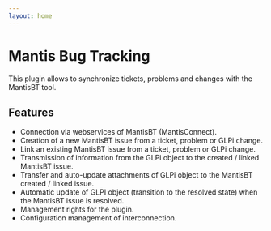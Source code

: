 ```yaml
---
layout: home
---
```


# Mantis Bug Tracking

This plugin allows to synchronize tickets, problems and changes with the MantisBT tool.

## Features

* Connection via webservices of MantisBT (MantisConnect).
* Creation of a new MantisBT issue from a ticket, problem or GLPi change.
* Link an existing MantisBT issue from a ticket, problem or GLPi change.
* Transmission of information from the GLPi object to the created / linked MantisBT issue.
* Transfer and auto-update attachments of GLPi object to the MantisBT created / linked issue.
* Automatic update of GLPI object (transition to the resolved state) when the MantisBT issue is resolved.
* Management rights for the plugin.
* Configuration management of interconnection.